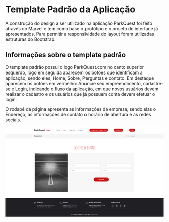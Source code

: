 # Template Padrão da Aplicação

A construção do design a ser utilizado na aplicação ParkQuest foi feito através do Marvel e tem como base o protótipo e o projeto de interface já apresentados. Para permitir a responsividade do layout foram utilizadas estruturas do Bootstrap.

## Informações sobre o template padrão

O template padrão possui o logo ParkQuest.com no canto superior esquerdo, logo em seguida aparecem os botões que identificam a aplicação, sendo eles, Home, Sobre, Perguntas e contato. Em destaque aparecem os botões em vermelho: Anuncie seu empreendimento, cadastre-se e Login, indicando o fluxo da aplicação, em que novos usuários devem realizar o cadastro e os usuários que já possuem conta devem efetuar o login.

O rodapé da página apresenta as informações da empresa, sendo elas o Endereço, as informações de contato o horário de abertura e as redes sociais.

![Template.png](img/Template.png)
